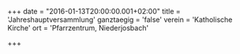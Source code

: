 +++
date = "2016-01-13T20:00:00.001+02:00"
title = 'Jahreshauptversammlung'
ganztaegig = 'false'
verein = 'Katholische Kirche'
ort = 'Pfarrzentrum, Niederjosbach'

+++

      